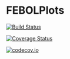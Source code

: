# FEBOLPlots

[![Build Status](https://travis-ci.org/dressel/FEBOLPlots.jl.svg?branch=master)](https://travis-ci.org/dressel/FEBOLPlots.jl)

[![Coverage Status](https://coveralls.io/repos/dressel/FEBOLPlots.jl/badge.svg?branch=master&service=github)](https://coveralls.io/github/dressel/FEBOLPlots.jl?branch=master)

[![codecov.io](http://codecov.io/github/dressel/FEBOLPlots.jl/coverage.svg?branch=master)](http://codecov.io/github/dressel/FEBOLPlots.jl?branch=master)
